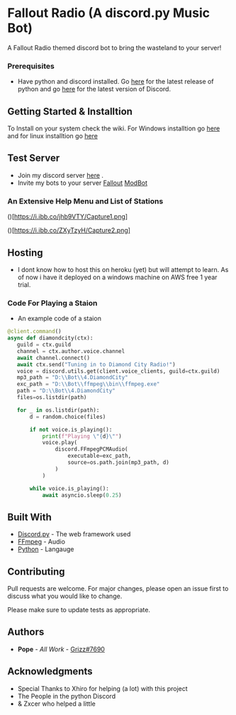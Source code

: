 # Fallout Radio (A discord.py Music Bot)

A Fallout Radio themed discord bot to bring the wasteland to your server!

### Prerequisites

- Have python and discord installed. Go [here](https://www.python.org/downloads/) for the latest release of python and go [here](https://discord.com/download) for the latest version of Discord.

## Getting Started & Installtion

To Install on your system check the wiki. For Windows installtion go [here](https://github.com/POPE44/FalloutRadio/wiki/Windows-Installation) and for linux installtion go [here](https://github.com/POPE44/FalloutRadio/wiki/Linux-Installation)

## Test Server

- Join my discord server [here](https://discord.gg/qr4pyDB8cv) .
- Invite my bots to your server [Fallout](https://discord.com/api/oauth2/authorize?client_id=770963714387214337&permissions=7409409&scope=bot) [ModBot](http://bit.ly/383IjtK)


### An Extensive Help Menu and List of Stations

()[https://i.ibb.co/jhb9VTY/Capture1.png] 

()[https://i.ibb.co/ZXyTzyH/Capture2.png]




## Hosting

- I dont know how to host this on heroku (yet) but will attempt to learn. As of now i have it deployed on a windows machine on AWS free 1 year trial.

### Code For Playing a Staion

- An example code of a staion
 
 ```python 
@client.command()
async def diamondcity(ctx):
    guild = ctx.guild
    channel = ctx.author.voice.channel
    await channel.connect()
    await ctx.send("Tuning in to Diamond City Radio!")
    voice = discord.utils.get(client.voice_clients, guild=ctx.guild)
    mp3_path = "D:\\Bot\\4.DiamondCity"
    exc_path = "D:\\Bot\\ffmpeg\\bin\\ffmpeg.exe"
    path = "D:\\Bot\\4.DiamondCity"
    files=os.listdir(path)

    for _ in os.listdir(path):
        d = random.choice(files)

        if not voice.is_playing():
            print(f"Playing \"{d}\"")
            voice.play(
                discord.FFmpegPCMAudio(
                    executable=exc_path,
                    source=os.path.join(mp3_path, d)
                )
            )

        while voice.is_playing():
            await asyncio.sleep(0.25)
```


## Built With

* [Discord.py](https://discordpy.readthedocs.io/en/latest/) - The web framework used 
* [FFmpeg](https://ffmpeg.org/) - Audio
* [Python](phttps://www.python.org/) - Langauge

## Contributing
Pull requests are welcome. For major changes, please open an issue first to discuss what you would like to change.

Please make sure to update tests as appropriate.

## Authors

* **Pope** - *All Work* - [Grizz#7690](https://discord.gg/qr4pyDB8cv)


## Acknowledgments

- Special Thanks to Xhiro for helping (a lot) with this project
- The People in the python Discord
- & Zxcer who helped a little
